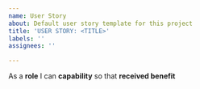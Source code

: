 ```yaml
---
name: User Story
about: Default user story template for this project
title: 'USER STORY: <TITLE>'
labels: ''
assignees: ''

---
```


As a **role** I can **capability** so that **received benefit**
